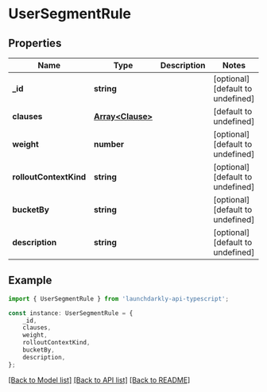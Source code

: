 # UserSegmentRule


## Properties

Name | Type | Description | Notes
------------ | ------------- | ------------- | -------------
**_id** | **string** |  | [optional] [default to undefined]
**clauses** | [**Array&lt;Clause&gt;**](Clause.md) |  | [default to undefined]
**weight** | **number** |  | [optional] [default to undefined]
**rolloutContextKind** | **string** |  | [optional] [default to undefined]
**bucketBy** | **string** |  | [optional] [default to undefined]
**description** | **string** |  | [optional] [default to undefined]

## Example

```typescript
import { UserSegmentRule } from 'launchdarkly-api-typescript';

const instance: UserSegmentRule = {
    _id,
    clauses,
    weight,
    rolloutContextKind,
    bucketBy,
    description,
};
```

[[Back to Model list]](../README.md#documentation-for-models) [[Back to API list]](../README.md#documentation-for-api-endpoints) [[Back to README]](../README.md)

